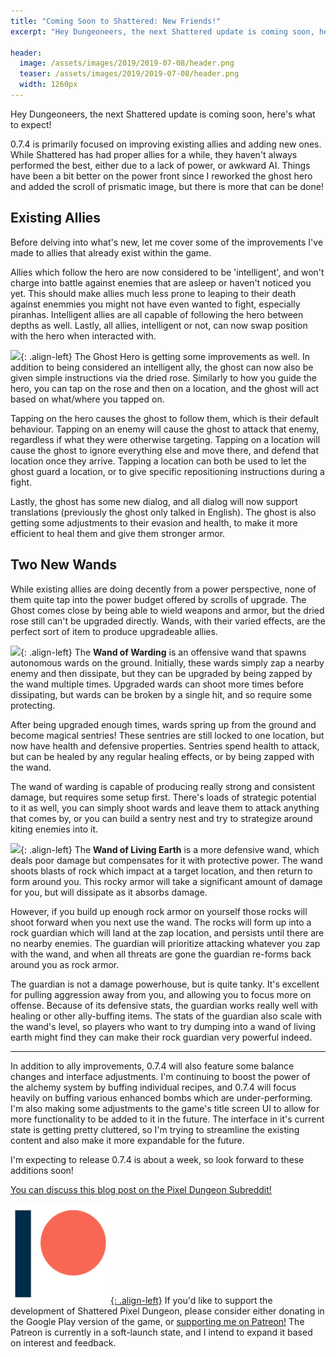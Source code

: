 ```yaml
---
title: "Coming Soon to Shattered: New Friends!"
excerpt: "Hey Dungeoneers, the next Shattered update is coming soon, here's what to expect! 0.7.4 is primarily focused on improving existing allies and adding new ones."

header:
  image: /assets/images/2019/2019-07-08/header.png
  teaser: /assets/images/2019/2019-07-08/header.png
  width: 1260px
---
```


Hey Dungeoneers, the next Shattered update is coming soon, here's what to expect!

0.7.4 is primarily focused on improving existing allies and adding new ones. While Shattered has had proper allies for a while, they haven't always performed the best, either due to a lack of power, or awkward AI. Things have been a bit better on the power front since I reworked the ghost hero and added the scroll of prismatic image, but there is more that can be done!

## Existing Allies

Before delving into what's new, let me cover some of the improvements I've made to allies that already exist within the game.

Allies which follow the hero are now considered to be 'intelligent', and won't charge into battle against enemies that are asleep or haven't noticed you yet. This should make allies much less prone to leaping to their death against enemmies you might not have even wanted to fight, especially piranhas. Intelligent allies are all capable of following the hero between depths as well. Lastly, all allies, intelligent or not, can now swap position with the hero when interacted with.

![](/assets/images/{{page.date|date:'%Y/%Y-%m-%d'}}/dried-rose.png){: .align-left}
The Ghost Hero is getting some improvements as well. In addition to being considered an intelligent ally, the ghost can now also be given simple instructions via the dried rose. Similarly to how you guide the hero, you can tap on the rose and then on a location, and the ghost will act based on what/where you tapped on.

Tapping on the hero causes the ghost to follow them, which is their default behaviour. Tapping on an enemy will cause the ghost to attack that enemy, regardless if what they were otherwise targeting. Tapping on a location will cause the ghost to ignore everything else and move there, and defend that location once they arrive. Tapping a location can both be used to let the ghost guard a location, or to give specific repositioning instructions during a fight.

Lastly, the ghost has some new dialog, and all dialog will now support translations (previously the ghost only talked in English). The ghost is also getting some adjustments to their evasion and health, to make it more efficient to heal them and give them stronger armor.

## Two New Wands

While existing allies are doing decently from a power perspective, none of them quite tap into the power budget offered by scrolls of upgrade. The Ghost comes close by being able to wield weapons and armor, but the dried rose still can't be upgraded directly. Wands, with their varied effects, are the perfect sort of item to produce upgradeable allies.

![](/assets/images/{{page.date|date:'%Y/%Y-%m-%d'}}/warding.png){: .align-left}
The **Wand of Warding** is an offensive wand that spawns autonomous wards on the ground. Initially, these wards simply zap a nearby enemy and then dissipate, but they can be upgraded by being zapped by the wand multiple times. Upgraded wards can shoot more times before dissipating, but wards can be broken by a single hit, and so require some protecting.

After being upgraded enough times, wards spring up from the ground and become magical sentries! These sentries are still locked to one location, but now have health and defensive properties. Sentries spend health to attack, but can be healed by any regular healing effects, or by being zapped with the wand. 

The wand of warding is capable of producing really strong and consistent damage, but requires some setup first. There's loads of strategic potential to it as well, you can simply shoot wards and leave them to attack anything that comes by, or you can build a sentry nest and try to strategize around kiting enemies into it.

![](/assets/images/{{page.date|date:'%Y/%Y-%m-%d'}}/living-earth.png){: .align-left}
The **Wand of Living Earth** is a more defensive wand, which deals poor damage but compensates for it with protective power. The wand shoots blasts of rock which impact at a target location, and then return to form around you. This rocky armor will take a significant amount of damage for you, but will dissipate as it absorbs damage.

However, if you build up enough rock armor on yourself those rocks will shoot forward when you next use the wand. The rocks will form up into a rock guardian which will land at the zap location, and persists until there are no nearby enemies. The guardian will prioritize attacking whatever you zap with the wand, and when all threats are gone the guardian re-forms back around you as rock armor.

The guardian is not a damage powerhouse, but is quite tanky. It's excellent for pulling aggression away from you, and allowing you to focus more on offense. Because of its defensive stats, the guardian works really well with healing or other ally-buffing items. The stats of the guardian also scale with the wand's level, so players who want to try dumping into a wand of living earth might find they can make their rock guardian very powerful indeed.

---

In addition to ally improvements, 0.7.4 will also feature some balance changes and interface adjustments. I'm continuing to boost the power of the alchemy system by buffing individual recipes, and 0.7.4 will focus heavily on buffing various enhanced bombs which are under-performing. I'm also making some adjustments to the game's title screen UI to allow for more functionality to be added to it in the future. The interface in it's current state is getting pretty cluttered, so I'm trying to streamline the existing content and also make it more expandable for the future.

I'm expecting to release 0.7.4 is about a week, so look forward to these additions soon!

[You can discuss this blog post on the Pixel Dungeon Subreddit!](https://www.reddit.com/r/PixelDungeon/comments/caoe9s/)

[![](/assets/images/patreon-icon.png){: .align-left}](https://www.patreon.com/ShatteredPixel)
If you'd like to support the development of Shattered Pixel Dungeon, please consider either donating in the Google Play version of the game, or [supporting me on Patreon!](https://www.patreon.com/ShatteredPixel) The Patreon is currently in a soft-launch state, and I intend to expand it based on interest and feedback.
